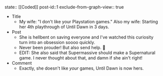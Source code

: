 state:: [[Coded]]
post-id::1
exclude-from-graph-view:: true

- Title
  - My wife: "I don't like your Playstation games." Also my wife: Starting her 4th playthrough of Until Dawn in 3 days.
- Post
  - She is hellbent on saving everyone and I've watched this curiosity turn into an obsession soooo quickly.
  - Never been prouder! But also send help. 🥲
  - EDIT: She also said that Supermassive should make a Supernatural game. I never thought about that, and damn if she ain't right!
- Comment
  - Exactly, she doesn't like _your_ games, Until Dawn is now hers.
